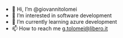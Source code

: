 - 👋 Hi, I’m @giovannitolomei
- 👀 I’m interested in software development
- 🌱 I’m currently learning azure development
- 📫 How to reach me g.tolomei@libero.it

<!---
giovannitolomei/giovannitolomei is a ✨ special ✨ repository because its `README.md` (this file) appears on your GitHub profile.
You can click the Preview link to take a look at your changes.
--->
